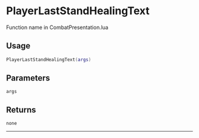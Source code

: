 # PlayerLastStandHealingText
Function name in CombatPresentation.lua
## Usage
```lua
PlayerLastStandHealingText(args)
```
## Parameters
`args`
## Returns
`none`

---
